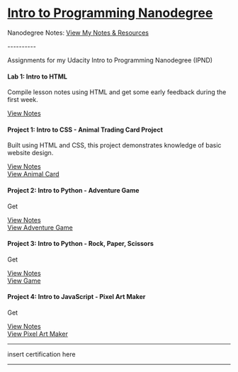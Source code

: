 <h1><a href="https://www.udacity.com/course/intro-to-programming-nanodegree--nd000">Intro to Programming Nanodegree</a></h1>

Nanodegree Notes:
<a href="https://www.udacity.com/course/intro-to-programming-nanodegree--nd000">View My Notes &amp; Resources</a>

<p>----------</p>

<p>Assignments for my Udacity Intro to Programming Nanodegree (IPND)</p>

<h4>Lab 1: Intro to HTML</h4>
<p>Compile lesson notes using HTML and get some early feedback during the first week.</p>
<a href="https://htmlpreview.github.io/?https://github.com/fswylie01/udacity-ipnd/blob/master/Lab_1/html_notes.html" target="_blank">View Notes</a>

<h4>Project 1: Intro to CSS - Animal Trading Card Project</h4>
<p>Built using HTML and CSS, this project demonstrates knowledge of basic website design.<p>
<a href="https://htmlpreview.github.io/?">View Notes</a></br>
<a href="https://htmlpreview.github.io/?https://github.com/fswylie01/udacity-ipnd/blob/master/Project_1/Animal_Card_Project/card.html">
View Animal Card</a> 

<h4>Project 2: Intro to Python - Adventure Game</h4>
<p>Get<p>
<a href="#">View Notes</a></br>
<a href="#">View Adventure Game</a> 

<h4>Project 3: Intro to Python - Rock, Paper, Scissors</h4>
<p>Get<p>
<a href="#">View Notes</a></br>
<a href="https://www.udacity.com/course/intro-to-programming-nanodegree--nd000">View Game</a> 

<h4>Project 4: Intro to JavaScript - Pixel Art Maker</h4>
<p>Get<p>
<a href="#">View Notes</a></br>
<a href="https://www.udacity.com/course/intro-to-programming-nanodegree--nd000">View Pixel Art Maker</a>
  
<hr>
insert certification here
<hr>

